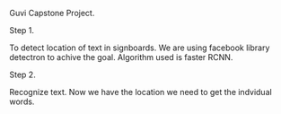 Guvi Capstone Project.

Step 1.

To detect location of text in signboards. We are using facebook library detectron to achive the goal. Algorithm used is faster RCNN.

Step 2.

Recognize text. Now we have the location we need to get the indvidual words.

